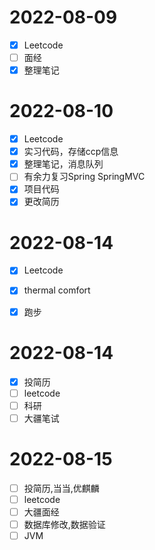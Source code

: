 # 2022-08-09

- [X] Leetcode
- [ ] 面经
- [X] 整理笔记

# 2022-08-10

- [X] Leetcode
- [X] 实习代码，存储ccp信息
- [X] 整理笔记，消息队列
- [ ] 有余力复习Spring SpringMVC
- [X] 项目代码
- [X] 更改简历 

# 2022-08-14

- [X] Leetcode
- [x] thermal comfort
- [x] 跑步


# 2022-08-14

- [x] 投简历
- [ ] leetcode
- [ ] 科研
- [ ] 大疆笔试

# 2022-08-15

- [ ] 投简历,当当,优麒麟
- [ ] leetcode
- [ ] 大疆面经
- [ ] 数据库修改,数据验证
- [ ] JVM
